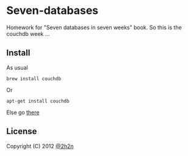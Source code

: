 # Seven-databases

Homework for "Seven databases in seven weeks" book. So this is the couchdb week ...

## Install

As usual

    brew install couchdb

Or

    apt-get install couchdb

Else go [there](https://couchdb.apache.org/)
## License

Copyright (C) 2012 [@2h2n](https://twitter.com/2h2n/)

